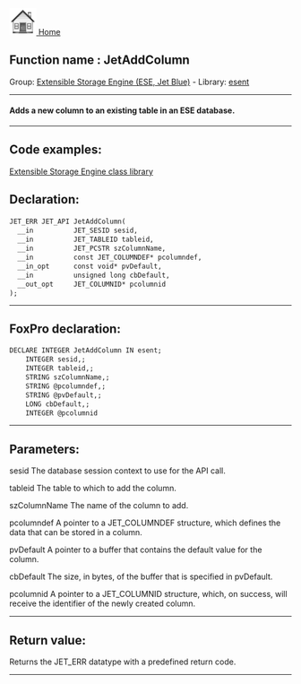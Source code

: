 [<img src="../../images/home.png"> Home ](https://github.com/VFPX/Win32API)  

## Function name : JetAddColumn
Group: [Extensible Storage Engine (ESE, Jet Blue)](../../functions_group.md#Extensible_Storage_Engine_(ESE,_Jet_Blue))  -  Library: [esent](../../libraries.md#esent)  
***  


#### Adds a new column to an existing table in an ESE database.
***  


## Code examples:
[Extensible Storage Engine class library](../../samples/sample_532.md)  

## Declaration:
```foxpro  
JET_ERR JET_API JetAddColumn(
  __in          JET_SESID sesid,
  __in          JET_TABLEID tableid,
  __in          JET_PCSTR szColumnName,
  __in          const JET_COLUMNDEF* pcolumndef,
  __in_opt      const void* pvDefault,
  __in          unsigned long cbDefault,
  __out_opt     JET_COLUMNID* pcolumnid
);  
```  
***  


## FoxPro declaration:
```foxpro  
DECLARE INTEGER JetAddColumn IN esent;
	INTEGER sesid,;
	INTEGER tableid,;
	STRING szColumnName,;
	STRING @pcolumndef,;
	STRING @pvDefault,;
	LONG cbDefault,;
	INTEGER @pcolumnid  
```  
***  


## Parameters:
sesid 
The database session context to use for the API call.

tableid 
The table to which to add the column.

szColumnName 
The name of the column to add.

pcolumndef 
A pointer to a JET_COLUMNDEF structure, which defines the data that can be stored in a column.

pvDefault 
A pointer to a buffer that contains the default value for the column.

cbDefault 
The size, in bytes, of the buffer that is specified in pvDefault.

pcolumnid 
A pointer to a JET_COLUMNID structure, which, on success, will receive the identifier of the newly created column.
  
***  


## Return value:
Returns the JET_ERR datatype with a predefined return code.  
***  

